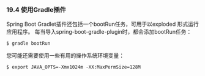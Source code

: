 ### 19.4 使用Gradle插件
Spring Boot Gradlet插件还包括一个bootRun任务，可用于以exploded 形式运行应用程序。 每当导入spring-boot-gradle-plugin时，都会添加bootRun任务：

```
$ gradle bootRun
```

您可能还需要使用一些有用的操作系统环境变量：
```
$ export JAVA_OPTS=-Xmx1024m -XX:MaxPermSize=128M
```